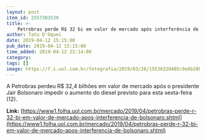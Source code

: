```yaml
---
layout: post
item_id: 2557303539
title: >-
    Petrobras perde R$ 32 bi em valor de mercado após interferência de Bolsonaro
author: Tatu D'Oquei
date: 2019-04-12 15:15:00
pub_date: 2019-04-12 15:15:00
time_added: 2019-04-12 22:14:00
category: 
tags: []
image: https://f.i.uol.com.br/fotografia/2019/03/26/15536320405c9a8b28b5bc6_1553632040_3x2_rt.jpg
---
```


A Petrobras perdeu R$ 32,4 bilhões em valor de mercado após o presidente Jair Bolsonaro impedir o aumento do diesel previsto para esta sexta-feira (12).

**Link:** [https://www1.folha.uol.com.br/mercado/2019/04/petrobras-perde-r-32-bi-em-valor-de-mercado-apos-interferencia-de-bolsonaro.shtml](https://www1.folha.uol.com.br/mercado/2019/04/petrobras-perde-r-32-bi-em-valor-de-mercado-apos-interferencia-de-bolsonaro.shtml)

